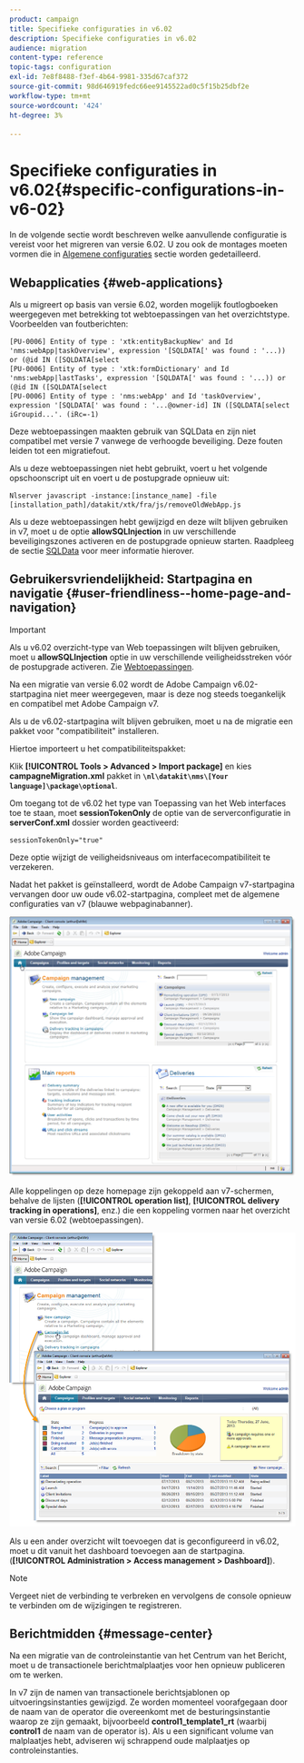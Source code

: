 ```yaml
---
product: campaign
title: Specifieke configuraties in v6.02
description: Specifieke configuraties in v6.02
audience: migration
content-type: reference
topic-tags: configuration
exl-id: 7e8f8488-f3ef-4b64-9981-335d67caf372
source-git-commit: 98d646919fedc66ee9145522ad0c5f15b25dbf2e
workflow-type: tm+mt
source-wordcount: '424'
ht-degree: 3%

---
```


# Specifieke configuraties in v6.02{#specific-configurations-in-v6-02}

In de volgende sectie wordt beschreven welke aanvullende configuratie is vereist voor het migreren van versie 6.02. U zou ook de montages moeten vormen die in [Algemene configuraties](../../migration/using/general-configurations.md) sectie worden gedetailleerd.

## Webapplicaties {#web-applications}

Als u migreert op basis van versie 6.02, worden mogelijk foutlogboeken weergegeven met betrekking tot webtoepassingen van het overzichtstype. Voorbeelden van foutberichten:

```
[PU-0006] Entity of type : 'xtk:entityBackupNew' and Id 'nms:webApp|taskOverview', expression '[SQLDATA[' was found : '...)) or (@id IN ([SQLDATA[select 
[PU-0006] Entity of type : 'xtk:formDictionary' and Id 'nms:webApp|lastTasks', expression '[SQLDATA[' was found : '...)) or (@id IN ([SQLDATA[select 
[PU-0006] Entity of type : 'nms:webApp' and Id 'taskOverview', expression '[SQLDATA[' was found : '...@owner-id] IN ([SQLDATA[select iGroupid...'. (iRc=-1)
```

Deze webtoepassingen maakten gebruik van SQLData en zijn niet compatibel met versie 7 vanwege de verhoogde beveiliging. Deze fouten leiden tot een migratiefout.

Als u deze webtoepassingen niet hebt gebruikt, voert u het volgende opschoonscript uit en voert u de postupgrade opnieuw uit:

```
Nlserver javascript -instance:[instance_name] -file [installation_path]/datakit/xtk/fra/js/removeOldWebApp.js
```

Als u deze webtoepassingen hebt gewijzigd en deze wilt blijven gebruiken in v7, moet u de optie **allowSQLInjection** in uw verschillende beveiligingszones activeren en de postupgrade opnieuw starten. Raadpleeg de sectie [SQLData](../../migration/using/general-configurations.md#sqldata) voor meer informatie hierover.

## Gebruikersvriendelijkheid: Startpagina en navigatie {#user-friendliness--home-page-and-navigation}

>[!IMPORTANT]
>
>Als u v6.02 overzicht-type van Web toepassingen wilt blijven gebruiken, moet u **allowSQLInjection** optie in uw verschillende veiligheidsstreken vóór de postupgrade activeren. Zie [Webtoepassingen](#web-applications).

Na een migratie van versie 6.02 wordt de Adobe Campaign v6.02-startpagina niet meer weergegeven, maar is deze nog steeds toegankelijk en compatibel met Adobe Campaign v7.

Als u de v6.02-startpagina wilt blijven gebruiken, moet u na de migratie een pakket voor &quot;compatibiliteit&quot; installeren.

Hiertoe importeert u het compatibiliteitspakket:

Klik **[!UICONTROL Tools > Advanced > Import package]** en kies **campagneMigration.xml** pakket in **`\nl\datakit\nms\[Your language]\package\optional`**.

Om toegang tot de v6.02 het type van Toepassing van het Web interfaces toe te staan, moet **sessionTokenOnly** de optie van de serverconfiguratie in **serverConf.xml** dossier worden geactiveerd:

```
sessionTokenOnly="true"
```

Deze optie wijzigt de veiligheidsniveaus om interfacecompatibiliteit te verzekeren.

Nadat het pakket is geïnstalleerd, wordt de Adobe Campaign v7-startpagina vervangen door uw oude v6.02-startpagina, compleet met de algemene configuraties van v7 (blauwe webpaginabanner).

![](assets/dashboards.png)

Alle koppelingen op deze homepage zijn gekoppeld aan v7-schermen, behalve de lijsten (**[!UICONTROL operation list]**, **[!UICONTROL delivery tracking in operations]**, enz.) die een koppeling vormen naar het overzicht van versie 6.02 (webtoepassingen).

![](assets/dashboards2.png)

Als u een ander overzicht wilt toevoegen dat is geconfigureerd in v6.02, moet u dit vanuit het dashboard toevoegen aan de startpagina. (**[!UICONTROL Administration > Access management > Dashboard]**).

>[!NOTE]
>
>Vergeet niet de verbinding te verbreken en vervolgens de console opnieuw te verbinden om de wijzigingen te registreren.

## Berichtmidden {#message-center}

Na een migratie van de controleinstantie van het Centrum van het Bericht, moet u de transactionele berichtmalplaatjes voor hen opnieuw publiceren om te werken.

In v7 zijn de namen van transactionele berichtsjablonen op uitvoeringsinstanties gewijzigd. Ze worden momenteel voorafgegaan door de naam van de operator die overeenkomt met de besturingsinstantie waarop ze zijn gemaakt, bijvoorbeeld **control1_template1_rt** (waarbij **control1** de naam van de operator is). Als u een significant volume van malplaatjes hebt, adviseren wij schrappend oude malplaatjes op controleinstanties.
